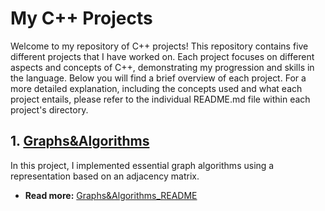 # My C++ Projects

Welcome to my repository of C++ projects! This repository contains five different projects that I have worked on. Each project focuses on different aspects and concepts of C++, demonstrating my progression and skills in the language. Below you will find a brief overview of each project. For a more detailed explanation, including the concepts used and what each project entails, please refer to the individual README.md file within each project's directory.

## 1. [Graphs&Algorithms](./Task1_Graphs_and_Algorithms)

In this project, I implemented essential graph algorithms using a representation based on an adjacency matrix.

- **Read more:** [Graphs&Algorithms_README](./Task1_DynamicArray/README.md)
